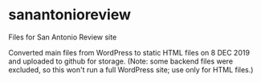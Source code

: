 # sanantonioreview
Files for San Antonio Review site

Converted main files from WordPress to static HTML files on 8 DEC 2019 and uploaded to github for storage. (Note: some backend files were excluded, so this won't run a full WordPress site; use only for HTML files.)
